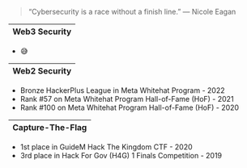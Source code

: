 
> “Cybersecurity is a race without a finish line.” — Nicole Eagan

| Web3 Security |
|---|
- 😅

| Web2 Security |
|---|
- Bronze HackerPlus League in Meta Whitehat Program - 2022
- Rank #57 on Meta Whitehat Program Hall-of-Fame (HoF) - 2021
- Rank #100 on Meta Whitehat Program Hall-of-Fame (HoF) - 2020

| Capture-The-Flag |
|---|
- 1st place in GuideM Hack The Kingdom CTF - 2020
- 3rd place in Hack For Gov (H4G) 1 Finals Competition - 2019
